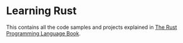 # Learning Rust
This contains all the code samples and projects explained in [The Rust Programming Language Book](https://doc.rust-lang.org/book/).  

